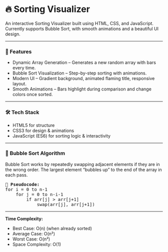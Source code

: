 <div><h1>🔥 Sorting Visualizer</h1>

<p>An interactive Sorting Visualizer built using HTML, CSS, and JavaScript.
Currently supports Bubble Sort, with smooth animations and a beautiful UI design.</p>
<hr/>   

<h3>🎯 Features</h3>
<ul>
<li>Dynamic Array Generation – Generates a new random array with bars every time.</li>

<li>Bubble Sort Visualization – Step-by-step sorting with animations.</li>

<li>Modern UI – Gradient background, animated flaming title, responsive layout.</li>

<li>Smooth Animations – Bars highlight during comparison and change colors once sorted.</li>
</ul>
<hr/>

<h3>🛠️ Tech Stack</h3>
<ul>
<li>HTML5 for structure</li>

<li>CSS3 for design & animations</li>

<li>JavaScript (ES6) for sorting logic & interactivity</li>
</ul>
<hr/>


<h3>🧮 Bubble Sort Algorithm</h3>
<p>
Bubble Sort works by repeatedly swapping adjacent elements if they are in the wrong order.
The largest element “bubbles up” to the end of the array in each pass.</p> 
<pre>
<b>🔑 Pseudocode: </b>
for i = 0 to n-1
    for j = 0 to n-i-1
        if arr[j] > arr[j+1]
            swap(arr[j], arr[j+1])
</pre>
<hr/>   
  
<b>Time Complexity:</b>
   
<ul>
<li>Best Case: O(n) (when already sorted)</li>

<li>Average Case: O(n²)</li>

<li>Worst Case: O(n²)</li>

<li>Space Complexity: O(1)</li>
</ul>    
      
</div>   
 



    
